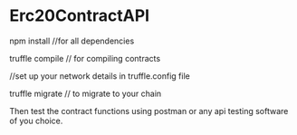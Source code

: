 # Erc20ContractAPI

npm install //for all dependencies

truffle compile // for compiling contracts 

//set up your network details in truffle.config file 

truffle migrate // to migrate to your chain 

Then test the contract functions using postman or any api testing software of you choice.
